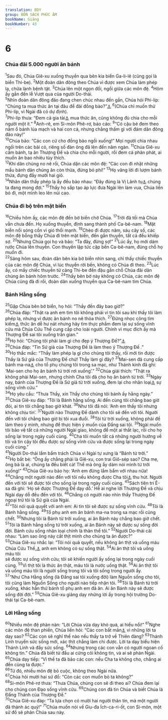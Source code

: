 ```yaml
---
translation: BDY
group: BỐN SÁCH PHÚC ÂM
bookName: Giăng 
bookNumber: 43
---
```


<div class="title"><h1>6</h1><h3>Chúa đãi 5.000 người ăn bánh</h3></div>
<span class="verse gi_6_1"><sup>1</sup>Sau đó, Chúa Giê-xu xuống thuyền qua bên kia biển Ga-li-lê (cũng gọi là biển Thi-be). </span>
<span class="verse gi_6_2"><sup>2</sup>Một đoàn dân đông theo Chúa vì được xem Chúa làm phép lạ, chữa lành bệnh tật. </span>
<span class="verse gi_6_3"><sup>3</sup>Chúa lên một ngọn đồi, ngồi giữa các môn đệ. </span>
<span class="verse gi_6_4"><sup>4</sup>Hôm ấy gần đến lễ Vượt qua của người Do-thái.<br/></span>
<span class="verse gi_6_5"><sup>5</sup>Nhìn đoàn dân đông đảo đang chen chúc nhau đến gần, Chúa hỏi Phi-líp: “Chúng ta mua thức ăn tại đâu để đãi đồng bào?”<a href="#" data-toggle="tooltip" data-placement="bottom" title="Đoàn dân này">⚓</a> </span>
<span class="verse gi_6_6"><sup>6</sup>(Chúa chỉ muốn thử Phi-líp, vì Ngài đã có dự định).<br/></span>
<span class="verse gi_6_7"><sup>7</sup>Phi-líp thưa: “Đem cả gia tài<a href="#" data-toggle="tooltip" data-placement="bottom" title="Nt 200 denarii">⚓</a> mua thức ăn, cũng không đủ chia cho mỗi người một ít.” </span>
<span class="verse gi_6_8"><sup>8</sup>Anh-rê, em Si-môn Phê-rơ, báo cáo: </span>
<span class="verse gi_6_9"><sup>9</sup>“Có cậu bé đem theo năm ổ bánh lúa mạch và hai con cá, nhưng chằng thấm gì với đám dân đông đảo này!”<br/></span>
<span class="verse gi_6_10"><sup>10</sup>Chúa bảo: “Các con cứ cho đồng bào ngồi xuống!” Mọi người chia nhau ngồi trên các bãi cỏ, riêng số đàn ông đã lên đến năm ngàn.</span>
<span class="verse gi_6_11"><sup>11</sup>Chúa Giê-xu cầm bánh, tạ ân Thượng Đế và chia cho mỗi người, rồi đem cá phân phát, ai muốn ăn bao nhiêu tùy thích.<br/></span>
<span class="verse gi_6_12"><sup>12</sup>Khi dân chúng no nê rồi, Chúa dặn các môn đệ: “Các con đi nhặt những mẩu bánh dân chúng ăn còn thừa, đừng bỏ phí!” </span>
<span class="verse gi_6_13"><sup>13</sup>Họ vâng lời đi lượm bánh thừa, đựng đầy mười hai giỏ.<br/></span>
<span class="verse gi_6_14"><sup>14</sup>Nhân dân thấy phép lạ ấy đều bảo nhau: “Đây đúng là Vị Lãnh tụ<a href="#" data-toggle="tooltip" data-placement="bottom" title="Nt nhà tiên tri">⚓</a> chúng ta đang mong đợi.” </span>
<span class="verse gi_6_15"><sup>15</sup>Thấy họ sắp tạo áp lực đưa Ngài lên làm vua, Chúa liền bỏ đi, một mình leo lên núi cao.</span>
<div class="title"><h3>Chúa đi bộ trên mặt biển</h3></div>
<span class="verse gi_6_16"><sup>16</sup>Chiều hôm ấy, các môn đệ đến bờ biển chờ Chúa. </span>
<span class="verse gi_6_17"><sup>17</sup>Trời đã tối mà Chúa vẫn chưa đến. Họ xuống thuyền, định sang thành phố Ca-bê-nam. </span>
<span class="verse gi_6_18"><sup>18</sup>Mặt biển nổi sóng cồn vì gió thổi mạnh. </span>
<span class="verse gi_6_19"><sup>19</sup>Chèo đi được năm, sáu cây số, các môn đệ bỗng thấy Chúa đi trên mặt biển, đến gần thuyền, tất cả đều khiếp sợ. </span>
<span class="verse gi_6_20"><sup>20</sup>Nhưng Chúa gọi họ và bảo: “Ta đây, đừng sợ!” </span>
<span class="verse gi_6_21"><sup>21</sup>Lúc ấy, họ mới dám rước Chúa lên thuyền. Con thuyền lập tức cập bến Ca-bê-nam, đúng chỗ họ muốn đi.<br/></span>
<span class="verse gi_6_22"><sup>22</sup>Sáng hôm sau, đoàn dân bên kia bờ biển nhìn sang, chỉ thấy chiếc thuyền của các môn đệ Chúa, vì lúc thuyền rời bến, không có Chúa đi theo. </span>
<span class="verse gi_6_23"><sup>23</sup>Lúc ấy, có mấy chiếc thuyền từ cảng Thi-be đến đậu gần chỗ Chúa đãi dân chúng ăn bánh hôm trước. </span>
<span class="verse gi_6_24"><sup>24</sup>Thấy bên bờ này không có Chúa, các môn đệ Chúa cũng đã đi rồi, đoàn dân xuống thuyền qua Ca-bê-nam tìm Chúa.</span>
<div class="title"><h3>Bánh Hằng sống</h3></div>
<span class="verse gi_6_25"><sup>25</sup>Gặp Chúa bên bờ biển, họ hỏi: “Thầy đến đây bao giờ?”<br/></span>
<span class="verse gi_6_26"><sup>26</sup>Chúa đáp: “Thật ra anh em tìm tôi không phải vì tin tôi sau khi thấy tôi làm phép lạ, nhưng vì được ăn bánh no nê thỏa thích. </span>
<span class="verse gi_6_27"><sup>27</sup>Đừng nhọc công tìm kiếm<a href="#" data-toggle="tooltip" data-placement="bottom" title="Nt làm việc">⚓</a> thức ăn dễ hư nát nhưng hãy tìm thực phẩm đem lại sự sống vĩnh cửu mà Chúa Cứu Thế cung cấp cho loài người. Chính vì mục đích ấy mà Thượng Đế sai tôi xuống trần gian.”<br/></span>
<span class="verse gi_6_28"><sup>28</sup>Họ hỏi: “Chúng tôi phải làm gì cho đẹp ý Thượng Đế?”<a href="#" data-toggle="tooltip" data-placement="bottom" title="Nt làm gì để được làm công việc của Thượng Đế">⚓</a><br/></span>
<span class="verse gi_6_29"><sup>29</sup>Chúa đáp: “Tin Sứ giả của Thượng Đế là làm theo ý Thượng Đế .”<br/></span>
<span class="verse gi_6_30"><sup>30</sup>Họ thắc mắc: “Thầy làm phép lạ gì cho chúng tôi thấy, rồi mới tin được Thầy là Sứ giả của Thượng Đế chứ! Thầy làm gì đây? </span>
<span class="verse gi_6_31"><sup>31</sup>Mai-sen đã cung cấp bánh ma-na<a href="#" data-toggle="tooltip" data-placement="bottom" title="Một thứ thực phẩm Chúa cho dân Y-sơ-ra-ên thời Mai-sen, hình giống hột ngò, vị như mật ong">⚓</a> cho tổ phụ chúng tôi trong sa mạc, như Thánh kinh đã ghi: ‘Mai-sen cho họ ăn bánh từ trời rơi xuống’.” </span>
<span class="verse gi_6_32"><sup>32</sup>Chúa giải thích: “Thật ra không phải Mai-sen, nhưng chính Cha tôi đã cho họ ăn bánh từ trời. </span>
<span class="verse gi_6_33"><sup>33</sup>Ngày nay, bánh của Thượng Đế là Sứ giả từ trời xuống, đem lại cho nhân loại<a href="#" data-toggle="tooltip" data-placement="bottom" title="Nt thế giới">⚓</a> sự sống vĩnh cửu.”<br/></span>
<span class="verse gi_6_34"><sup>34</sup>Họ yêu cầu: “Thưa Thầy, xin Thầy cho chúng tôi bánh ấy hằng ngày.” </span>
<span class="verse gi_6_35"><sup>35</sup>Chúa Giê-xu đáp: “Tôi là Bánh hằng sống. Ai đến cùng tôi chẳng bao giờ đói, ai tin tôi chẳng bao giờ khát. </span>
<span class="verse gi_6_36"><sup>36</sup>Như tôi đã nói: ‘Anh em thấy tôi nhưng không chịu tin’. </span>
<span class="verse gi_6_37"><sup>37</sup>Người nào Thượng Đế dành cho tôi sẽ đến với tôi. Người đến với tôi chẳng bao giờ bị tôi xua đuổi. </span>
<span class="verse gi_6_38"><sup>38</sup>Tôi từ trời xuống, không phải để làm theo ý mình, nhưng để thực hiện ý muốn của Đấng sai tôi. </span>
<span class="verse gi_6_39"><sup>39</sup>Ngài muốn tôi bảo vệ tất cả những người Ngài giao, không để một ai thất lạc, rồi cho họ sống lại trong ngày cuối cùng.</span>
<span class="verse gi_6_40"><sup>40</sup>Cha tôi muốn tất cả những người hướng về tôi và tin cậy tôi đều được sự sống vĩnh cửu và được sống lại trong ngày cuối cùng.”<br/></span>
<span class="verse gi_6_41"><sup>41</sup>Người Do-thái lẩm bẩm trách Chúa vì Ngài tự xưng là “Bánh từ trời.”<br/></span>
<span class="verse gi_6_42"><sup>42</sup>Họ bắt bẻ: “Ông ấy chẳng phải là Giê-xu, con trai Giô-sép sao? Cha mẹ, ông bà là ai, chúng ta đều biết cả! Thế mà ông ấy dám nói mình từ trời xuống!” </span>
<span class="verse gi_6_43"><sup>43</sup>Chúa Giê-xu bảo họ: ‘Anh em đừng lẩm bẩm với nhau nữa! </span>
<span class="verse gi_6_44"><sup>44</sup>Chẳng một người nào đến với tôi nếu không được Cha tôi<a href="#" data-toggle="tooltip" data-placement="bottom" title="Nt Cha là Đấng sai tôi">⚓</a> thu hút. Người đến với tôi sẽ được tôi cho sống lại trong ngày cuối cùng. </span>
<span class="verse gi_6_45"><sup>45</sup>Sách tiên tri Ê-sa đã ghi: ‘Họ sẽ được Thượng Đế dạy dỗ.’ Hễ ai nghe lời Thượng Đế và chịu Ngài dạy dỗ đều đến với tôi. </span>
<span class="verse gi_6_46"><sup>46</sup>Chẳng có người nào nhìn thấy Thượng Đế ngoại trừ tôi là Sứ giả của Ngài.<br/></span>
<span class="verse gi_6_47"><sup>47</sup>“Tôi nói quả quyết với anh em: Ai tin tôi sẽ được sự sống vĩnh cửu. </span>
<span class="verse gi_6_48"><sup>48</sup>Tôi là Bánh hằng sống. </span>
<span class="verse gi_6_49"><sup>49</sup>Tổ phụ anh em ăn bánh ma-na trong sa mạc rồi cũng chết. </span>
<span class="verse gi_6_50"><sup>50</sup>Nhưng tôi là Bánh từ trời xuống, ai ăn Bánh này chẳng bao giờ chết. </span>
<span class="verse gi_6_51"><sup>51</sup>Tôi là Bánh hằng sống từ trời xuống, ai ăn Bánh này sẽ được sự sống đời đời. Bánh cứu sống nhân loại chính là thân thể tôi.” </span>
<span class="verse gi_6_52"><sup>52</sup>Người Do-thái cãi nhau: “Làm sao ông này cắt thịt mình cho chúng ta ăn được?”<br/></span>
<span class="verse gi_6_53"><sup>53</sup>Chúa Giê-xu nhắc lại: “Tôi nói quả quyết, nếu không ăn thịt và uống máu Chúa Cứu Thế,<a href="#" data-toggle="tooltip" data-placement="bottom" title="Nt Con Loài Người">⚓</a> anh em không có sự sống thật. </span>
<span class="verse gi_6_54"><sup>54</sup>Ai ăn thịt tôi và uống máu tôi<br/>sẽ được sự sống vĩnh cửu; tôi sẽ khiến người ấy sống lại trong ngày cuối cùng.</span>
<span class="verse gi_6_55"><sup>55</sup>Vì thịt tôi là thức ăn thật, máu tôi là nước uống thật. </span>
<span class="verse gi_6_56"><sup>56</sup>Ai ăn thịt tôi và uống máu tôi là người sống trong tôi và tôi sống trong người ấy.<br/></span>
<span class="verse gi_6_57"><sup>57</sup>“Như Cha Hằng sống (là Đấng sai tôi xuống đời) làm Nguồn sống cho tôi, tôi cũng làm Nguồn Sống cho người nào tiếp nhận tôi. </span>
<span class="verse gi_6_58"><sup>58</sup>Tôi là Bánh từ trời xuống, khác hẳn thứ bánh tổ phụ anh em đã ăn. Ai ăn Bánh này sẽ được sống đời đời.” </span>
<span class="verse gi_6_59"><sup>59</sup>Chúa Giê-xu giảng dạy những lời ấy trong hội trường Do-thái tại Ca-bê-nam.</span>
<div class="title"><h3>Lời Hằng sống</h3></div>
<span class="verse gi_6_60"><sup>60</sup>Nhiều môn đệ phàn nàn: “Lời Chúa vừa dạy khó quá, ai hiểu nổi!” </span>
<span class="verse gi_6_61"><sup>61</sup>Nghe các môn đệ than phiền, Chúa liền hỏi: “Các con bất mãn<a href="#" data-toggle="tooltip" data-placement="bottom" title="Nt vấp phạm">⚓</a> vì những lời ta dạy sao? </span>
<span class="verse gi_6_62"><sup>62</sup>Các con sẽ nghĩ thế nào nếu thấy ta trở về Thiên đàng? </span>
<span class="verse gi_6_63"><sup>63</sup>Thánh Linh truyền sức sống mới, xác thịt chẳng làm chi được. Lời ta dạy biểu hiện Thánh Linh và đầy sức sống. </span>
<span class="verse gi_6_64"><sup>64</sup>Nhưng trong các con vẫn có người ngoan cố không tin.” Chúa đã biết từ đầu ai cứng cỏi không tin, và ai sẽ phản Ngài.<br/></span>
<span class="verse gi_6_65"><sup>65</sup>Chúa dạy tiếp: “Vì thế ta đã bảo các con: nếu Cha ta không cho, chẳng ai đến cùng ta được.”<br/></span>
<span class="verse gi_6_66"><sup>66</sup>Từ đó, nhiều môn đệ bỏ cuộc, không theo Ngài nữa.<br/></span>
<span class="verse gi_6_67"><sup>67</sup>Chúa hỏi mười hai sứ đồ: “Còn các con muốn bỏ ta không?”<br/></span>
<span class="verse gi_6_68"><sup>68</sup>Si-môn Phê-rơ thưa: “Thưa Chúa, chúng con sẽ đi theo ai? Chúa đem lại cho chúng con Đạo sống vĩnh cửu. </span>
<span class="verse gi_6_69"><sup>69</sup>Chúng con đã tin Chúa và biết Chúa là Đấng Thánh của Thượng Đế.”<br/></span>
<span class="verse gi_6_70"><sup>70</sup>Chúa Giê-xu đáp: “Ta lựa chọn có mười hai người thân tín, mà một người đã thành ác quỷ!” </span>
<span class="verse gi_6_71"><sup>71</sup>Chúa muốn nói về Giu-đa Ích-ca-ri-ốt, con Si-môn, một sứ đồ sẽ phản Chúa sau này.</span>
